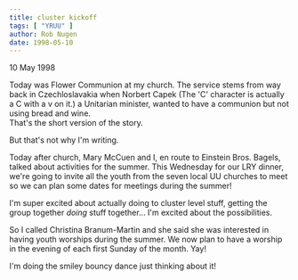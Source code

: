 ```yaml
---
title: cluster kickoff
tags: [ "YRUU" ]
author: Rob Nugen
date: 1998-05-10
---
```


<p class=date>10 May 1998</p>

<p>Today was Flower Communion at my church.  The service stems from
way back in Czechloslavakia when Norbert Capek (The 'C' character is
actually a C with a v on it.) a Unitarian minister, wanted to have a
communion but not using bread and wine.
<br> That's the short version of the story.</p>

<p>But that's not why I'm writing.

<p>Today after church, Mary McCuen and I, en route to Einstein
Bros. Bagels, talked about activities for the summer. This Wednesday
for our LRY dinner, we're going to invite all the youth from the seven
local UU churches to meet so we can plan some dates for meetings
during the summer!

<p>I'm super excited about actually doing to cluster level stuff,
getting the group together <em>doing</em> stuff together... I'm
excited about the possibilities.

<p>So I called Christina Branum-Martin and she said she was interested
in having youth worships during the summer. We now plan to have a
worship in the evening of each first Sunday of the month. Yay!

<p>I'm doing the smiley bouncy dance just thinking about it!</p>

